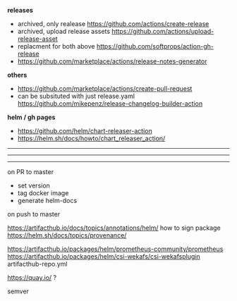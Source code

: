 

**releases**
- archived, only realease https://github.com/actions/create-release
- archived, upload release assets https://github.com/actions/upload-release-asset
- replacment for both above https://github.com/softprops/action-gh-release
- https://github.com/marketplace/actions/release-notes-generator

**others**
- https://github.com/marketplace/actions/create-pull-request
- can be subsituted with just release.yaml https://github.com/mikepenz/release-changelog-builder-action


**helm / gh pages**
- https://github.com/helm/chart-releaser-action
- https://helm.sh/docs/howto/chart_releaser_action/

---
---
---

on PR to master
- set version
- tag docker image
- generate helm-docs

on push to master

https://artifacthub.io/docs/topics/annotations/helm/
how to sign package
https://helm.sh/docs/topics/provenance/

https://artifacthub.io/packages/helm/prometheus-community/prometheus
https://artifacthub.io/packages/helm/csi-wekafs/csi-wekafsplugin
artifacthub-repo.yml


https://quay.io/ ?

semver
